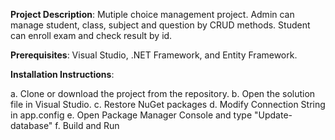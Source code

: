 **Project Description**: Mutiple choice management project. Admin can manage student, class, subject and question by CRUD methods. Student can enroll exam and check result by id.

**Prerequisites**: Visual Studio, .NET Framework, and Entity Framework.

**Installation Instructions**: 

a. Clone or download the project from the repository.
b. Open the solution file in Visual Studio.
c. Restore NuGet packages
d. Modify Connection String in app.config
e. Open Package Manager Console and type "Update-database"
f. Build and Run
